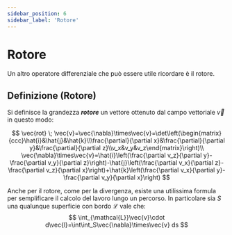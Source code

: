 ```yaml
---
sidebar_position: 6
sidebar_label: 'Rotore'
---
```


# Rotore

Un altro operatore differenziale che può essere utile ricordare è il rotore.

## Definizione (Rotore)

Si definisce la grandezza ___rotore___ un vettore ottenuto dal campo vettoriale $\vec{v}$ in questo modo:

$$
\vec{rot} \; \vec{v}=\vec{\nabla}\times\vec{v}=\det\left(\begin{matrix}{ccc}\hat{i}&\hat{j}&\hat{k}\\\frac{\partial}{\partial x}&\frac{\partial}{\partial y}&\frac{\partial}{\partial z}\\v_x&v_y&v_z\end{matrix}\right)\\
\vec{\nabla}\times\vec{v}=\hat{i}\left(\frac{\partial v_z}{\partial y}-\frac{\partial v_y}{\partial z}\right)-\hat{j}\left(\frac{\partial v_x}{\partial z}-\frac{\partial v_z}{\partial x}\right)+\hat{k}\left(\frac{\partial v_x}{\partial y}-\frac{\partial v_y}{\partial x}\right)
$$

Anche per il rotore, come per la divergenza, esiste una utilissima formula
per semplificare il calcolo del lavoro lungo un percorso. In particolare sia $S$
una qualunque superficie con bordo $\mathcal{L}$ vale che:
$$
\int_{\mathcal{L}}\vec{v}\cdot d\vec{l}=\int\int_S\vec{\nabla}\times\vec{v} ds
$$

